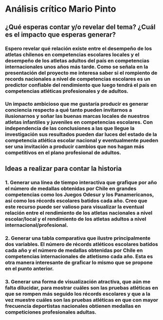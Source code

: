 # **Análisis crítico Mario Pinto**

## **¿Qué esperas contar y/o revelar del tema? ¿Cuál es el impacto que esperas generar?** 
### Espero revelar qué relación existe entre el desempeño de los atletas chilenos en competencias escolares locales y el desempeño de los atletas adultos del país en competencias internacionales unos años más tarde. Como se señala en la presentación del proyecto me interesa saber si el rompiento de records nacionales a nivel de competencias escolares es un predictor confiable del rendimiento que luego tendrá el país en competencias atléticas profesionales y de adultos.
### Un impacto ambicioso que me gustaría producir es generar conciencia respecto a qué tanto pueden invitarnos a ilusionarnos y soñar las buenas marcas locales de nuestros atletas infantiles y juveniles en competencias escolares. Con independencia de las conclusiones a las que llegue la investigación sus resultados pueden dar luces del estado de la competencia atlética escolar nacional y eventualmente pueden ser una invitación a producir cambios que nos hagan más competitivos en el plano profesional de adultos.

## **Ideas a realizar para contar la historia**
### 1. Generar una línea de tiempo interactiva que grafique por año el número de medallas obtenidas por Chile en grandes competencias como los Juegos Odesur y los Panamericanos, así como los récords escolares batidos cada año. Creo que este recurso puede ser valioso para visualizar la eventual relación entre el rendimiento de los atletas nacionales a nivel escolar/local y el rendimiento de los atletas adultos a nivel internacional/profesional.
### 2. Generar una tabla comparativa que ilustre principalmente dos variables. El número de récords atléticos escolares batidos cada año y el número de medallas obtenidas por Chile en competencias internacionales de atletismo cada año. Esta es otra manera interesante de graficar lo mismo que se propone en el punto anterior.
### 3. Generar una forma de visualización atractiva, que aún me falta dilucidar, para mostrar cuáles son las pruebas atléticas en que se rompen más seguido los récords escolares y que a la vez muestre cuáles son las pruebas atléticas en que con mayor frecuencia deportistas nacionales obtienen medallas en competiciones profesionales adultas.